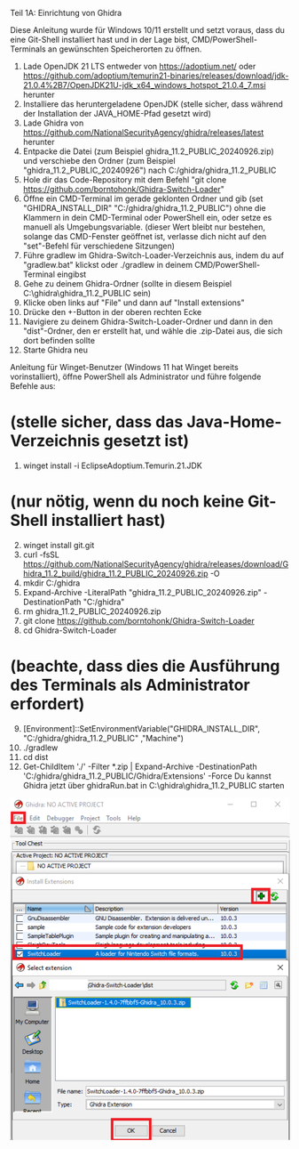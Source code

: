Teil 1A: Einrichtung von Ghidra

Diese Anleitung wurde für Windows 10/11 erstellt und setzt voraus, dass du eine Git-Shell installiert hast und in der Lage bist, CMD/PowerShell-Terminals an gewünschten Speicherorten zu öffnen.

1. Lade OpenJDK 21 LTS entweder von https://adoptium.net/ oder https://github.com/adoptium/temurin21-binaries/releases/download/jdk-21.0.4%2B7/OpenJDK21U-jdk_x64_windows_hotspot_21.0.4_7.msi herunter
2. Installiere das heruntergeladene OpenJDK (stelle sicher, dass während der Installation der JAVA_HOME-Pfad gesetzt wird)
3. Lade Ghidra von https://github.com/NationalSecurityAgency/ghidra/releases/latest herunter
4. Entpacke die Datei (zum Beispiel ghidra_11.2_PUBLIC_20240926.zip) und verschiebe den Ordner (zum Beispiel "ghidra_11.2_PUBLIC_20240926") nach C:/ghidra/ghidra_11.2_PUBLIC
5. Hole dir das Code-Repository mit dem Befehl "git clone https://github.com/borntohonk/Ghidra-Switch-Loader"
6. Öffne ein CMD-Terminal im gerade geklonten Ordner und gib (set "GHIDRA_INSTALL_DIR" "C:/ghidra/ghidra_11.2_PUBLIC") ohne die Klammern in dein CMD-Terminal oder PowerShell ein, oder setze es manuell als Umgebungsvariable. (dieser Wert bleibt nur bestehen, solange das CMD-Fenster geöffnet ist, verlasse dich nicht auf den "set"-Befehl für verschiedene Sitzungen)
7. Führe gradlew im Ghidra-Switch-Loader-Verzeichnis aus, indem du auf "gradlew.bat" klickst oder ./gradlew in deinem CMD/PowerShell-Terminal eingibst
8. Gehe zu deinem Ghidra-Ordner (sollte in diesem Beispiel C:\ghidra\ghidra_11.2_PUBLIC sein)
9. Klicke oben links auf "File" und dann auf "Install extensions"
10. Drücke den +-Button in der oberen rechten Ecke
11. Navigiere zu deinem Ghidra-Switch-Loader-Ordner und dann in den "dist"-Ordner, den er erstellt hat, und wähle die .zip-Datei aus, die sich dort befinden sollte
12. Starte Ghidra neu

Anleitung für Winget-Benutzer (Windows 11 hat Winget bereits vorinstalliert), öffne PowerShell als Administrator und führe folgende Befehle aus:

# (stelle sicher, dass das Java-Home-Verzeichnis gesetzt ist)
1. winget install -i EclipseAdoptium.Temurin.21.JDK
# (nur nötig, wenn du noch keine Git-Shell installiert hast)
2. winget install git.git
3. curl -fsSL https://github.com/NationalSecurityAgency/ghidra/releases/download/Ghidra_11.2_build/ghidra_11.2_PUBLIC_20240926.zip -O
4. mkdir C:/ghidra
5. Expand-Archive -LiteralPath "ghidra_11.2_PUBLIC_20240926.zip" -DestinationPath "C:/ghidra"
6. rm ghidra_11.2_PUBLIC_20240926.zip
7. git clone https://github.com/borntohonk/Ghidra-Switch-Loader
8. cd Ghidra-Switch-Loader
# (beachte, dass dies die Ausführung des Terminals als Administrator erfordert)
9. [Environment]::SetEnvironmentVariable("GHIDRA_INSTALL_DIR", "C:/ghidra/ghidra_11.2_PUBLIC" ,"Machine")
10. ./gradlew
11. cd dist
12. Get-ChildItem './' -Filter *.zip | Expand-Archive -DestinationPath 'C:/ghidra/ghidra_11.2_PUBLIC/Ghidra/Extensions' -Force
Du kannst Ghidra jetzt über ghidraRun.bat in C:\ghidra\ghidra_11.2_PUBLIC starten


![alt text](https://github.com/borntohonk/Switch-Ghidra-Guides/blob/master/img/ghidra-w.png?raw=true)